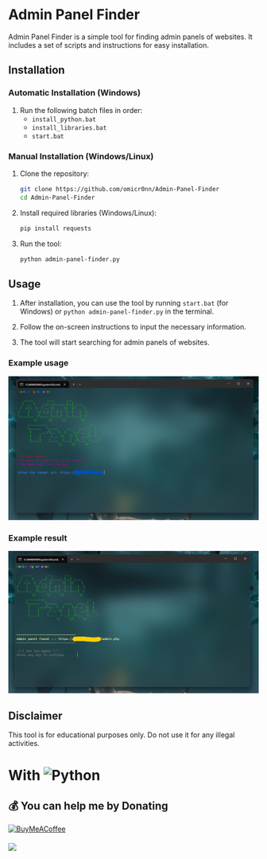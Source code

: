 # Admin Panel Finder

Admin Panel Finder is a simple tool for finding admin panels of websites. It includes a set of scripts and instructions for easy installation.

## Installation

### Automatic Installation (Windows)

1. Run the following batch files in order:
    - `install_python.bat` 
    - `install_libraries.bat`
    - `start.bat`

### Manual Installation (Windows/Linux)

1. Clone the repository:
    ```bash
    git clone https://github.com/omicr0nn/Admin-Panel-Finder
    cd Admin-Panel-Finder
    ```

2. Install required libraries (Windows/Linux):
    ```bash
    pip install requests
    ```

3. Run the tool:
    ```bash
    python admin-panel-finder.py
    ```

## Usage

1. After installation, you can use the tool by running `start.bat` (for Windows) or `python admin-panel-finder.py` in the terminal.

2. Follow the on-screen instructions to input the necessary information.

3. The tool will start searching for admin panels of websites.

### Example usage
![Windows](https://github.com/omicr0nn/Admin-Panel-Finder/blob/main/images/adminpanel1.png)

### Example result
![Windows](https://github.com/omicr0nn/Admin-Panel-Finder/blob/main/images/adminpanel2.png)

## Disclaimer

This tool is for educational purposes only. Do not use it for any illegal activities.


# With ![Python](https://img.shields.io/badge/python-3670A0?style=for-the-badge&logo=python&logoColor=ffdd54)

  ## 💰 You can help me by Donating
  [![BuyMeACoffee](https://img.shields.io/badge/Buy%20Me%20a%20Coffee-ffdd00?style=for-the-badge&logo=buy-me-a-coffee&logoColor=black)](https://www.buymeacoffee.com/omicr0n) 
####
[![](https://visitcount.itsvg.in/api?id=omicr0nn&icon=3&color=0)](https://visitcount.itsvg.in)
